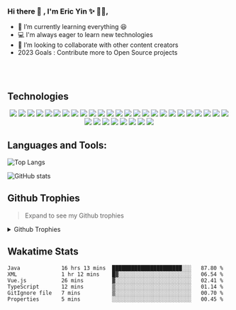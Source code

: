 ### Hi there 👋 , I'm Eric Yin ✨ 👨‍💻,

- 🌱 I’m currently learning everything :satisfied:
- 💻 I'm always eager to learn new technologies 
- 👯 I’m looking to collaborate with other content creators
- 2023 Goals : Contribute more to Open Source projects
<!-- - 🔭 I’m currently working on a online Course Site [website] -->

<!-- ### Connect with me: -->

<!-- [<img align="left" alt="geekhall.cn" width="32px" src="https://gitee.com/geekhall/pic/raw/main/img/geekhall_logo_128.png" />][blog] -->
<!-- [<img align="left" alt="wechat" width="32px" src="https://gitee.com/geekhall/pic/raw/main/img/wechat.png" />][wechat] -->
<!-- [<img align="left" alt="instagram" width="32px" src="https://gitee.com/geekhall/pic/raw/main/img/110px-Instagram_icon.png" />][instagram] -->
<!-- [<img align="left" alt="linkedin" width="32px" src="https://gitee.com/geekhall/pic/raw/main/img/linkedin.png" />][linkedin] -->

<br/>
<br/>

## Technologies
 <p align="center">
    <img src="https://img.shields.io/badge/HTML5-E34F26?style=for-the-badge&logo=html5&logoColor=white" />
    <img src="https://img.shields.io/badge/CSS3-1572B6?style=for-the-badge&logo=css3&logoColor=white" />
    <img src="https://img.shields.io/badge/Sass-CC6699?style=for-the-badge&logo=sass&logoColor=white" />
    <img src="https://img.shields.io/badge/GULP-%23CF4647.svg?style=for-the-badge&logo=gulp&logoColor=white" />
    <img src="https://img.shields.io/badge/Bootstrap-563D7C?style=for-the-badge&logo=bootstrap&logoColor=white" />
    <img src="https://img.shields.io/badge/JavaScript-323330?style=for-the-badge&logo=javascript&logoColor=F7DF1E" />
    <img src="https://img.shields.io/badge/jQuery-0769AD?style=for-the-badge&logo=jquery&logoColor=white" />
    <img src="https://img.shields.io/badge/Vue.js-35495E?style=for-the-badge&logo=vuedotjs&logoColor=4FC08D" />
    <img src="https://img.shields.io/badge/PHP-777BB4?style=for-the-badge&logo=php&logoColor=white" />
    <img src="https://img.shields.io/badge/Laravel-FF2D20?style=for-the-badge&logo=laravel&logoColor=white" />
    <img src="https://img.shields.io/badge/json-5E5C5C?style=for-the-badge&logo=json&logoColor=white" />
    <img src="https://img.shields.io/badge/MySQL-00000F?style=for-the-badge&logo=mysql&logoColor=white" />
    <img src="https://img.shields.io/badge/redis-%23DD0031.svg?&style=for-the-badge&logo=redis&logoColor=white" />
    <img src="https://img.shields.io/badge/npm-CB3837?style=for-the-badge&logo=npm&logoColor=white" />
    <img src="https://img.shields.io/badge/Git-F05032?style=for-the-badge&logo=git&logoColor=white" />
    <img src="https://img.shields.io/badge/github-%23121011.svg?style=for-the-badge&logo=github&logoColor=white" />
    <img src="https://img.shields.io/badge/Go-8737B8?style=for-the-badge&logo=go&logoColor=white" />
    <img src="https://img.shields.io/badge/Java-1572B6?style=for-the-badge&logo=java&logoColor=white" />
    <img src="https://img.shields.io/badge/Spring-55C7B6?style=for-the-badge&logo=spring&logoColor=white" />
    <img src="https://img.shields.io/badge/SpringBoot-36CC99?style=for-the-badge&logo=springboot&logoColor=white" />
    <img src="https://img.shields.io/badge/SpringCloud-66DDCC?style=for-the-badge&logo=springcloud&logoColor=white" />
    <img src="https://img.shields.io/badge/Python-3c4820?style=for-the-badge&logo=python&logoColor=white" />
    <img src="https://img.shields.io/badge/django-%23092E20.svg?style=for-the-badge&logo=django&logoColor=white" />
    <img src="https://img.shields.io/badge/C-34C2F2?style=for-the-badge&logo=c&logoColor=white" />
    <img src="https://img.shields.io/badge/C++-96C6F60?style=for-the-badge&logo=c++&logoColor=white" />
    <img src="https://img.shields.io/badge/Docker-33FFCC?style=for-the-badge&logo=docker&logoColor=white" />
    <img src="https://img.shields.io/badge/Typescript-C69C6C?style=for-the-badge&logo=typescript&logoColor=white" />
  	 <img src="https://img.shields.io/badge/c++-%2300599C.svg?style=for-the-badge&logo=c%2B%2B&logoColor=white" />
    <img src="https://img.shields.io/badge/markdown-%23000000.svg?style=for-the-badge&logo=markdown&logoColor=white" />
    <img src="https://img.shields.io/badge/Visual%20Studio%20Code-0078d7.svg?style=for-the-badge&logo=visual-studio-code&logoColor=white" />
    <img src="https://img.shields.io/badge/nginx-%23009639.svg?style=for-the-badge&logo=nginx&logoColor=white" />
    <img src="https://img.shields.io/badge/jenkins-%232C5263.svg?style=for-the-badge&logo=jenkins&logoColor=white" />
    <img src="https://img.shields.io/badge/Apache%20Maven-C71A36?style=for-the-badge&logo=Apache%20Maven&logoColor=white" />

## Languages and Tools:

![Top Langs](https://github-readme-stats.vercel.app/api/top-langs/?username=geekhall&layout=compact&theme=radical&hide_border=true&count_private=true)

![GitHub stats](https://github-readme-stats.vercel.app/api?username=geekhall&show_icons=true&theme=radical&hide_border=true&count_private=true)


## Github Trophies
> Expand to see my Github trophies 
<details>
  <summary> 
    Github Trophies
  </summary>
  <p>
<!--     <img src="https://github-profile-trophy.vercel.app/?username=geekhall&theme=algolia&column=4"> -->
    <img src="https://github-profile-trophy.vercel.app/?username=geekhall&theme=onedark">
  </p>
</details>

## Wakatime Stats
<!-- 
<img align="left" alt="geekhall.cn" width="120px" src="https://wakatime.com/share/@geekhall/911a5d26-1393-4b04-9088-043968754e57.svg" />
<img align="left" alt="geekhall.cn" width="120px" src="https://wakatime.com/share/@geekhall/5a1ea788-ce42-4dbc-9a3b-a72ac3c8c1fb.svg" />
-->
<!--START_SECTION:waka-->

```text
Java             16 hrs 13 mins  ██████████████████████░░░   87.80 %
XML              1 hr 12 mins    █▓░░░░░░░░░░░░░░░░░░░░░░░   06.54 %
Vue.js           26 mins         ▓░░░░░░░░░░░░░░░░░░░░░░░░   02.41 %
TypeScript       12 mins         ▒░░░░░░░░░░░░░░░░░░░░░░░░   01.14 %
GitIgnore file   7 mins          ▒░░░░░░░░░░░░░░░░░░░░░░░░   00.70 %
Properties       5 mins          ░░░░░░░░░░░░░░░░░░░░░░░░░   00.45 %
```

<!--END_SECTION:waka-->

<!-- 
Extend pin projects
<a href="https://github.com/geekhall/geekhall">
  <img align="center" src="https://github-readme-stats.vercel.app/api/pin/?username=geekhall&repo=geekhall" />
</a>
<a href="https://github.com/geekhall/geekhall">
  <img align="center" src="https://github-readme-stats.vercel.app/api/pin/?username=geekhall&repo=leetcode" />
</a>
 -->

[website]: https://geekhall.cn
[blog]: https://sjdt.gitee.io
[instagram]: https://www.instagram.com/eric_ginn
[youtube]: https://www.youtube.com/channel/UC49b6LxiMOF7d4yfxfps9GQ
[linkedin]: https://www.linkedin.com/in/yang-yin-0901811b3/
[twitter]: https://twitter.com/geek_hall
[facebook]: facebook.com/yinyang.geekhall
[weibo]: https://weibo.com/yinyang007
[zhihu]: https://www.zhihu.com/people/geekhall
[wechat]: https://gitee.com/geekhall/pic/raw/main/img/20211004221917.png

<!-- [webdevplaylist]: youtube playlist  -->
